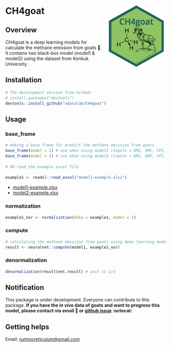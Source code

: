 # CH4goat <img src="man/figures/logo.png" align="right" />

## Overview
CH4goat is a deep learning models for calculate the methane emission from goats :goat:. It contains two black-box model (model1 & model2) using the dataset from Konkuk University.

## Installation  
``` r
# The development version from GitHub:
# install.packages("devtools")
devtools::install_github("adatalab/CH4goat")
```

## Usage
### base_frame
``` r
# making a base frame for predict the methane emission from goats
base_frame(model = 1) # use when using model1 (inputs = DMI, OMI, CPI, NDFI, DDMI, DOMI, DCPI, and DNDFI)
base_frame(model = 2) # use when using model2 (inputs = DMI, OMI, CPI, and NDFI)

# OR read the example excel file

example1 <- readxl::read_excel("model1-example.xlsx")
```
- [model1-example.xlsx](https://github.com/YoungjunNa/CH4goat/blob/master/model1-example.xlsx)
- [model2-example.xlsx](https://github.com/YoungjunNa/CH4goat/blob/master/model2-example.xlsx)

### normalization
``` r
example1_nor <- normalization(data = example1, model = 1)
```

### compute
``` r
# calculating the methane emission from goats using deep learning model.
result <- neuralnet::compute(model1, example1_nor)
```

### denormalization
``` r
denormalization(result$net.result) # unit is L/d
```

## Notification
This package is under development. Everyone can contribute to this package. **If you have the *in vivo* data of goats and want to progress this model, please contact via email :email: or [github issue](https://github.com/adatalab/CH4goat/issues) :octocat:**


## Getting helps
Email: ruminoreticulum@gmail.com
